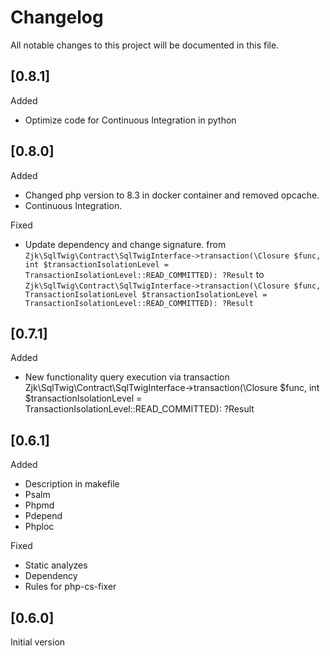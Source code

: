 # Changelog

All notable changes to this project will be documented in this file.

## [0.8.1]
Added
- Optimize code for Continuous Integration in python

## [0.8.0]

Added
- Changed php version to 8.3 in docker container and removed opcache. 
- Continuous Integration.

Fixed
- Update dependency and change signature.
  from `Zjk\SqlTwig\Contract\SqlTwigInterface->transaction(\Closure $func, int $transactionIsolationLevel = TransactionIsolationLevel::READ_COMMITTED): ?Result` 
  to `Zjk\SqlTwig\Contract\SqlTwigInterface->transaction(\Closure $func, TransactionIsolationLevel $transactionIsolationLevel = TransactionIsolationLevel::READ_COMMITTED): ?Result`

## [0.7.1]
Added
- New functionality query execution via transaction Zjk\SqlTwig\Contract\SqlTwigInterface->transaction(\Closure $func, int $transactionIsolationLevel = TransactionIsolationLevel::READ_COMMITTED): ?Result

## [0.6.1]
Added
- Description in makefile 
- Psalm
- Phpmd
- Pdepend
- Phploc
 
Fixed
- Static analyzes
- Dependency
- Rules for php-cs-fixer

## [0.6.0]
Initial version